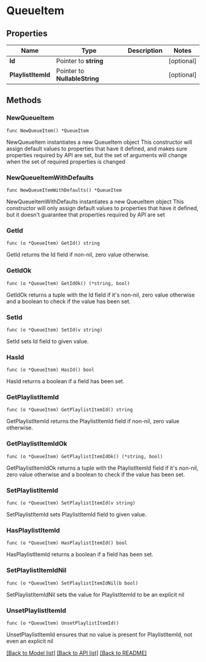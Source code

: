 # QueueItem

## Properties

Name | Type | Description | Notes
------------ | ------------- | ------------- | -------------
**Id** | Pointer to **string** |  | [optional] 
**PlaylistItemId** | Pointer to **NullableString** |  | [optional] 

## Methods

### NewQueueItem

`func NewQueueItem() *QueueItem`

NewQueueItem instantiates a new QueueItem object
This constructor will assign default values to properties that have it defined,
and makes sure properties required by API are set, but the set of arguments
will change when the set of required properties is changed

### NewQueueItemWithDefaults

`func NewQueueItemWithDefaults() *QueueItem`

NewQueueItemWithDefaults instantiates a new QueueItem object
This constructor will only assign default values to properties that have it defined,
but it doesn't guarantee that properties required by API are set

### GetId

`func (o *QueueItem) GetId() string`

GetId returns the Id field if non-nil, zero value otherwise.

### GetIdOk

`func (o *QueueItem) GetIdOk() (*string, bool)`

GetIdOk returns a tuple with the Id field if it's non-nil, zero value otherwise
and a boolean to check if the value has been set.

### SetId

`func (o *QueueItem) SetId(v string)`

SetId sets Id field to given value.

### HasId

`func (o *QueueItem) HasId() bool`

HasId returns a boolean if a field has been set.

### GetPlaylistItemId

`func (o *QueueItem) GetPlaylistItemId() string`

GetPlaylistItemId returns the PlaylistItemId field if non-nil, zero value otherwise.

### GetPlaylistItemIdOk

`func (o *QueueItem) GetPlaylistItemIdOk() (*string, bool)`

GetPlaylistItemIdOk returns a tuple with the PlaylistItemId field if it's non-nil, zero value otherwise
and a boolean to check if the value has been set.

### SetPlaylistItemId

`func (o *QueueItem) SetPlaylistItemId(v string)`

SetPlaylistItemId sets PlaylistItemId field to given value.

### HasPlaylistItemId

`func (o *QueueItem) HasPlaylistItemId() bool`

HasPlaylistItemId returns a boolean if a field has been set.

### SetPlaylistItemIdNil

`func (o *QueueItem) SetPlaylistItemIdNil(b bool)`

 SetPlaylistItemIdNil sets the value for PlaylistItemId to be an explicit nil

### UnsetPlaylistItemId
`func (o *QueueItem) UnsetPlaylistItemId()`

UnsetPlaylistItemId ensures that no value is present for PlaylistItemId, not even an explicit nil

[[Back to Model list]](../README.md#documentation-for-models) [[Back to API list]](../README.md#documentation-for-api-endpoints) [[Back to README]](../README.md)



